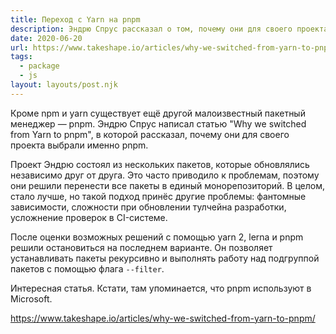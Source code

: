 ```yaml
---
title: Переход с Yarn на pnpm
description: Эндрю Спрус рассказал о том, почему они для своего проекта выбрали именно pnpm
date: 2020-06-20
url: https://www.takeshape.io/articles/why-we-switched-from-yarn-to-pnpm/
tags:
  - package
  - js
layout: layouts/post.njk
---
```

Кроме npm и yarn существует ещё другой малоизвестный пакетный менеджер — pnpm. Эндрю Спрус написал статью "Why we switched from Yarn to pnpm", в которой рассказал, почему они для своего проекта выбрали именно pnpm.

Проект Эндрю состоял из нескольких пакетов, которые обновлялись независимо друг от друга. Это часто приводило к проблемам, поэтому они решили перенести все пакеты в единый монорепозиторий. В целом, стало лучше, но такой подход принёс другие проблемы: фантомные зависимости, сложности при обновлении тулчейна разработки, усложнение проверок в CI-системе.

После оценки возможных решений с помощью yarn 2, lerna и pnpm решили остановиться на последнем варианте. Он позволяет устанавливать пакеты рекурсивно и выполнять работу над подгруппой пакетов с помощью флага `--filter`.

Интересная статья. Кстати, там упоминается, что pnpm используют в Microsoft.

https://www.takeshape.io/articles/why-we-switched-from-yarn-to-pnpm/
